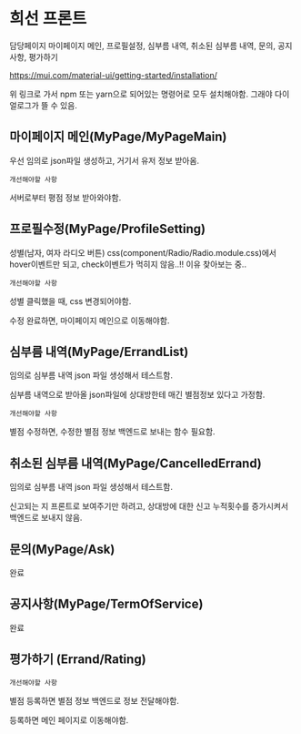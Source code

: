 # 희선 프론트

담당페이지
마이페이지 메인, 프로필설정, 심부름 내역, 취소된 심부름 내역, 문의, 공지사항, 평가하기


https://mui.com/material-ui/getting-started/installation/

위 링크로 가서 npm 또는 yarn으로 되어있는 명령어로 모두 설치해야함. 
그래야 다이얼로그가 뜰 수 있음.



## 마이페이지 메인(MyPage/MyPageMain)

우선 임의로 json파일 생성하고, 거기서 유저 정보 받아옴.



`개선해야할 사항`

서버로부터 평점 정보 받아와야함.





## 프로필수정(MyPage/ProfileSetting)

성별(남자, 여자 라디오 버튼) css(component/Radio/Radio.module.css)에서 hover이벤트만 되고, check이벤트가 먹히지 않음..!! 이유 찾아보는 중..



`개선해야할 사항`

성별 클릭했을 때, css 변경되어야함.

수정 완료하면, 마이페이지 메인으로 이동해야함.




## 심부름 내역(MyPage/ErrandList)

임의로 심부름 내역 json 파일 생성해서 테스트함.

심부름 내역으로 받아올 json파일에 상대방한테 매긴 별점정보 있다고 가정함.



`개선해야할 사항`

별점 수정하면, 수정한 별점 정보 백엔드로 보내는 함수 필요함.





## 취소된 심부름 내역(MyPage/CancelledErrand)

임의로 심부름 내역 json 파일 생성해서 테스트함.

신고되는 지 프론트로 보여주기만 하려고, 상대방에 대한 신고 누적횟수를 증가시켜서 백엔드로 보내지 않음.





## 문의(MyPage/Ask)

완료





## 공지사항(MyPage/TermOfService)

완료






## 평가하기 (Errand/Rating)

`개선해야할 사항`

별점 등록하면 별점 정보 백엔드로 정보 전달해야함.

등록하면 메인 페이지로 이동해야함.





